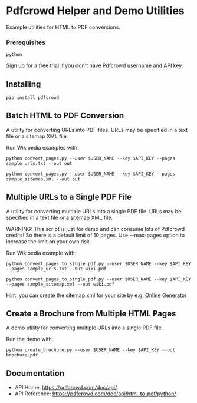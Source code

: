 # Pdfcrowd Helper and Demo Utilities

Example utilities for HTML to PDF conversions.

### Prerequisites

```
python
```

Sign up for a [free trial](https://pdfcrowd.com/user/sign_up/?pid=api-trial2) if you don't have Pdfcrowd username and API key.

## Installing

```
pip install pdfcrowd
```

## Batch HTML to PDF Conversion

A utility for converting URLs into PDF files. URLs may be specified in a text file or a sitemap XML file.

Run Wikipedia examples with:
```
python convert_pages.py --user $USER_NAME --key $API_KEY --pages sample_urls.txt --out out
```
```
python convert_pages.py --user $USER_NAME --key $API_KEY --pages sample_sitemap.xml --out out
```

## Multiple URLs to a Single PDF File

A utility for converting multiple URLs into a single PDF file. URLs may be specified in a text file or a sitemap XML file.

WARNING: This script is just for demo and can consume lots of Pdfcrowd credits! So there is a default limit of 10 pages. Use --max-pages option to increase the limit on your own risk.

Run Wikipedia example with:
```
python convert_pages_to_single_pdf.py --user $USER_NAME --key $API_KEY --pages sample_urls.txt --out wiki.pdf
```

```
python convert_pages_to_single_pdf.py --user $USER_NAME --key $API_KEY --pages sample_sitemap.xml --out wiki.pdf
```

Hint: you can create the sitemap.xml for your site by e.g. [Online Generator](https://www.xml-sitemaps.com/)

## Create a Brochure from Multiple HTML Pages

A demo utility for converting multiple URLs into a single PDF file.

Run the demo with:
```
python create_brochure.py --user $USER_NAME --key $API_KEY --out brochure.pdf
```

## Documentation

* API Home:  <https://pdfcrowd.com/doc/api/>
* API Reference:  <https://pdfcrowd.com/doc/api/html-to-pdf/python/>
